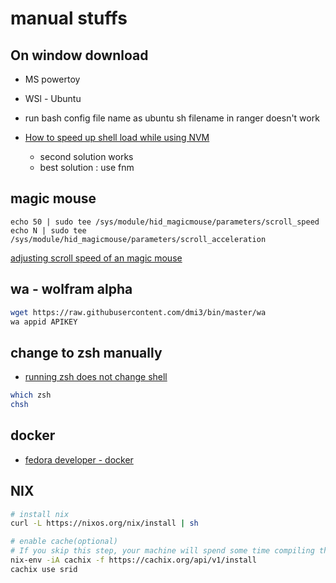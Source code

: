 # manual stuffs
## On window download
- MS powertoy
- WSl - Ubuntu


- run bash config file name as ubuntu sh filename in ranger doesn't work
- [How to speed up shell load while using NVM](https://www.ioannispoulakas.com/2020/02/22/how-to-speed-up-shell-load-while-using-nvm/)
  - second solution works
  - best solution : use fnm

## magic mouse

```
echo 50 | sudo tee /sys/module/hid_magicmouse/parameters/scroll_speed
echo N | sudo tee /sys/module/hid_magicmouse/parameters/scroll_acceleration
```

[adjusting scroll speed of an magic mouse](https://neilzone.co.uk/2021/09/adjusting-the-scroll-speed-of-an-apple-magic-mouse-on-debian-11)

## wa - wolfram alpha

```bash
wget https://raw.githubusercontent.com/dmi3/bin/master/wa
wa appid APIKEY
```

## change to zsh manually

- [running zsh does not change shell ](https://unix.stackexchange.com/questions/39881/running-chsh-does-not-change-shell)

```bash
which zsh
chsh
```

## docker

- [fedora developer - docker](https://developer.fedoraproject.org/tools/docker/docker-installation.html)

## NIX

```bash
# install nix
curl -L https://nixos.org/nix/install | sh

# enable cache(optional)
# If you skip this step, your machine will spend some time compiling the neuron source code.
nix-env -iA cachix -f https://cachix.org/api/v1/install
cachix use srid
```
